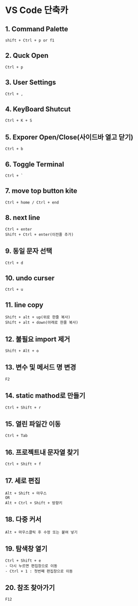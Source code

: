 # VS Code 단축카

## 1. Command Palette

    shift + Ctrl + p or f1

## 2. Quck Open

    Ctrl + p

## 3. User Settings

    Ctrl + ,

## 4. KeyBoard Shutcut

    Ctrl + K + S

## 5. Exporer Open/Close(사이드바 열고 닫기)

    Ctrl + b

## 6. Toggle Terminal

    Ctrl + `

## 7. move top button kite

    Ctrl + home / Ctrl + end

## 8. next line

    Ctrl + enter
    Shift + Ctrl + enter(이전줄 추가)

## 9. 동일 문자 선택

    Ctrl + d

## 10. undo curser

    Ctrl + u

## 11. line copy

    Shift + alt + up(위로 한줄 복사)
    Shift + alt + down(아래로 한줄 복사)

## 12. 불필요 import 제거

    Shift + Alt + o

## 13. 변수 및 메서드 명 변경

    F2

## 14. static mathod로 만들기

    Ctrl + Shift + r

## 15. 열린 파일간 이동

    Ctrl + Tab

## 16. 프로젝트내 문자열 찾기

    Ctrl + Shift + f

## 17. 세로 편집

    Alt + Shift + 마우스
    OR
    Alt + Ctrl + Shift + 방향키

## 18. 다중 커서

    Alt + 마우스클릭 후 수정 또는 붙여 넣기

## 19. 탐색창 열기

    Ctrl + Shift + e
    - 다시 누르면 편집창으로 이동
    - Ctrl + 1 : 첫번째 편집창으로 이동

## 20. 참조 찾아가기

    F12
